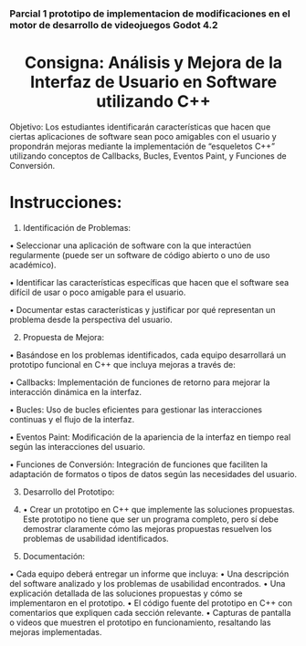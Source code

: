 ### Parcial 1 prototipo de implementacion de modificaciones en el motor de desarrollo de videojuegos Godot 4.2 

<h1 align="center">
Consigna: Análisis y Mejora de la Interfaz de Usuario en Software utilizando C++	
</h1>

Objetivo: Los estudiantes identificarán características que hacen que ciertas aplicaciones de software sean poco amigables con el usuario y propondrán mejoras mediante la implementación de “esqueletos C++” utilizando conceptos de Callbacks, Bucles, Eventos Paint, y Funciones de Conversión.

# Instrucciones:

1.	Identificación de Problemas:
   
•	Seleccionar una aplicación de software con la que interactúen regularmente (puede ser un software de código abierto o uno de uso académico).

•	Identificar las características específicas que hacen que el software sea difícil de usar o poco amigable para el usuario.

•	Documentar estas características y justificar por qué representan un problema desde la perspectiva del usuario.

2.	Propuesta de Mejora:

•	Basándose en los problemas identificados, cada equipo desarrollará un prototipo funcional en C++ que incluya mejoras a través de:

   • 	Callbacks: Implementación de funciones de retorno para mejorar la interacción dinámica en la interfaz.
   
   •	Bucles: Uso de bucles eficientes para gestionar las interacciones continuas y el flujo de la interfaz.
   
   •	Eventos Paint: Modificación de la apariencia de la interfaz en tiempo real según las interacciones del usuario.
   
   •	Funciones de Conversión: Integración de funciones que faciliten la adaptación de formatos o tipos de datos según las necesidades del usuario.
   
3.	Desarrollo del Prototipo:
4.	
   •	Crear un prototipo en C++ que implemente las soluciones propuestas. Este prototipo no tiene que ser un programa completo, pero sí debe demostrar claramente cómo las mejoras propuestas resuelven los problemas de usabilidad identificados.
  	
5.	Documentación:

   •	Cada equipo deberá entregar un informe que incluya:
      •	Una descripción del software analizado y los problemas de usabilidad encontrados.
      •	Una explicación detallada de las soluciones propuestas y cómo se implementaron en el prototipo.
      •	El código fuente del prototipo en C++ con comentarios que expliquen cada sección relevante.
      •	Capturas de pantalla o videos que muestren el prototipo en funcionamiento, resaltando las mejoras implementadas.
